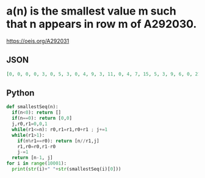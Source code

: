 # a\(n\) is the smallest value m such that n appears in row m of A292030\.
https://oeis.org/A292031
## JSON
```JSON
[0, 0, 0, 0, 3, 0, 5, 3, 0, 4, 9, 3, 11, 0, 4, 7, 15, 5, 3, 9, 6, 0, 21, 4, 23, 12, 8, 13, 5, 3, 29, 15, 10, 6, 0, 11, 35, 4, 7, 19, 39, 13, 41, 8, 14, 5, 45, 3, 9, 24, 16, 25, 51, 6, 53, 0, 18, 28, 11, 19, 4, 7, 20, 12, 63, 21, 65, 33, 13, 8, 69, 23, 71, 5, 24, 37, 3, 9, 15, 39, 26]
```
## Python
```Python
def smallestSeq(n):
  if(n<0): return []
  if(n==0): return [0,0]
  j,r0,r1=0,0,1
  while(r1<=n): r0,r1=r1,r0+r1 ; j+=1
  while(r1>1):
    if(n%r1==r0): return [n//r1,j]
    r1,r0=r0,r1-r0
    j-=1
  return [n-1, j]
for i in range(10001):
  print(str(i)+" "+str(smallestSeq(i)[0]))
```
